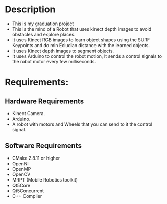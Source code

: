 # Description
- This is my graduation project
- This is the mind of a Robot that uses kinect depth images to avoid obstacles and explore places.
- It uses Kinect RGB images to learn object shapes using the SURF Keypoints and do min Ecludian distance with the learned objects.
- It uses Kinect depth images to segment objects.
- It uses Arduino to control the robot motion, It sends a control signals to the robot motor every few milliseconds.

# Requirements:
## Hardware Requirements
- Kinect Camera.
- Arduino.
- A robot with motors and Wheels that you can send to it the control signal.

## Software Requirements
- CMake 2.8.11 or higher
- OpenNI
- OpenMP
- OpenCV
- MRPT (Mobile Robotics toolkit)
- Qt5Core
- Qt5Concurrent
- C++ Compiler
